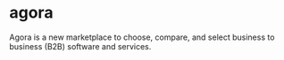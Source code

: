 # agora
Agora is a new marketplace to choose, compare, and select business to business (B2B) software and services.
